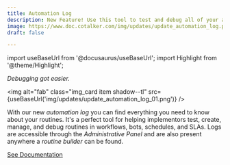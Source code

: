 ```yaml
---
title: Automation Log
description: New Feature! Use this tool to test and debug all of your automated routines.
image: https://www.doc.cotalker.com/img/updates/update_automation_log.png
draft: false

---
```


import useBaseUrl from '@docusaurus/useBaseUrl'; 
import Highlight from '@theme/Highlight';


<div class="card-demo">
<div class="card">
<div class="card__header">

<span className="hero__subtitle"><em>Debugging got easier.</em></span>

</div>
<div class="card__image">

<img alt="fab" class="img_card item shadow--tl" src={useBaseUrl('img/updates/update_automation_log_01.png')} />
<br/>

</div>
<div class="card__body">

With our new _automation log_ you can find everything you need to know about your routines. It's a perfect tool for helping implementors test, create, manage, and debug routines in workflows, bots, schedules, and SLAs. Logs are accessible through the _Administrative Panel_ and are also present anywhere a _routine builder_ can be found.

</div>
<div class="card__footer">

<a class ="button button--secondary button--block" href="/docs/documentation/automation/automation_log">See Documentation</a>
<br/>

</div>
</div>
</div>
